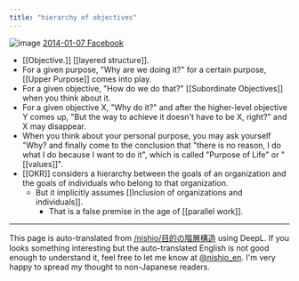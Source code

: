 ```yaml
---
title: "hierarchy of objectives"
---
```


![image](https://gyazo.com/387203606dd4ba742372a606e70bf853/thumb/1000)
[2014-01-07 Facebook](https://www.facebook.com/photo.php?fbid=10202425669779593&set=a.10202384949441610&type=3&theater)

- [[Objective.]] [[layered structure]].
- For a given purpose, "Why are we doing it?" for a certain purpose, [[Upper Purpose]] comes into play.
- For a given objective, "How do we do that?" [[Subordinate Objectives]] when you think about it.
- For a given objective X, "Why do it?" and after the higher-level objective Y comes up, "But the way to achieve it doesn't have to be X, right?" and X may disappear.
- When you think about your personal purpose, you may ask yourself "Why? and finally come to the conclusion that "there is no reason, I do what I do because I want to do it", which is called "Purpose of Life" or "[[values]]".
- [[OKR]] considers a hierarchy between the goals of an organization and the goals of individuals who belong to that organization.
    - But it implicitly assumes [[Inclusion of organizations and individuals]].
        - That is a false premise in the age of [[parallel work]].

---
This page is auto-translated from [/nishio/目的の階層構造](https://scrapbox.io/nishio/目的の階層構造) using DeepL. If you looks something interesting but the auto-translated English is not good enough to understand it, feel free to let me know at [@nishio_en](https://twitter.com/nishio_en). I'm very happy to spread my thought to non-Japanese readers.